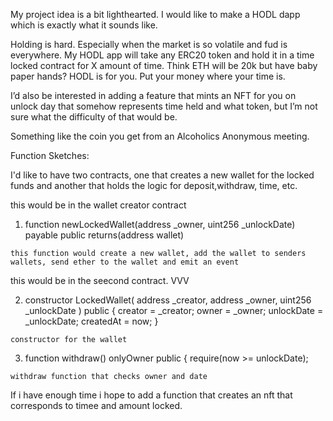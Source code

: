 
My project idea is a bit lighthearted. I would like to make a HODL dapp which is exactly what it sounds like.

Holding is hard. Especially when the market is so volatile and fud is everywhere.
My HODL app will take any ERC20 token and hold it in a time locked contract for X amount of time.
Think ETH will be 20k but have baby paper hands? HODL is for you. Put your money where your time is.

I’d also be interested in adding a feature that mints an NFT for you on unlock day that somehow represents time held and what token, but I’m not sure what the difficulty of that would be.

Something like the coin you get from an Alcoholics Anonymous meeting.


Function Sketches:

I'd like to have two contracts, one that creates a new wallet for the locked funds and another that holds the logic for deposit,withdraw, time, etc. 

this would be in the wallet creator contract
  1. function newLockedWallet(address _owner, uint256 _unlockDate)
        payable
        public
        returns(address wallet)
        
    this function would create a new wallet, add the wallet to senders wallets, send ether to the wallet and emit an event

this would be in the seecond contract.
VVV

 2.   constructor LockedWallet(
        address _creator,
        address _owner,
        uint256 _unlockDate
    ) public {
        creator = _creator;
        owner = _owner;
        unlockDate = _unlockDate;
        createdAt = now;
    }
    
    constructor for the wallet
    
3.   function withdraw() onlyOwner public {
        require(now >= unlockDate);
        
    withdraw function that checks owner and date
       
        
    
If i have enough time i hope to add a function that creates an nft that corresponds to timee and amount locked.
    
    

